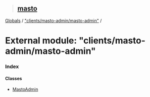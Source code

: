 > ## [masto](../README.md)

[Globals](../globals.md) / ["clients/masto-admin/masto-admin"](_clients_masto_admin_masto_admin_.md) /

# External module: "clients/masto-admin/masto-admin"

### Index

#### Classes

* [MastoAdmin](../classes/_clients_masto_admin_masto_admin_.mastoadmin.md)